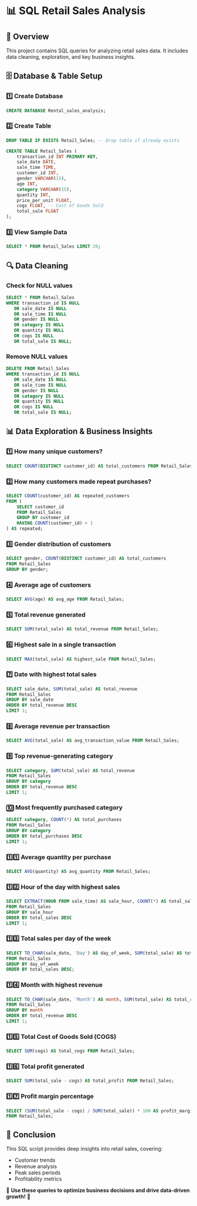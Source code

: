 # 📊 SQL Retail Sales Analysis

## 📌 Overview
This project contains SQL queries for analyzing retail sales data. It includes data cleaning, exploration, and key business insights.

## 🗄️ Database & Table Setup
### **1️⃣ Create Database**
```sql
CREATE DATABASE Rental_sales_analysis;
```

### **2️⃣ Create Table**
```sql
DROP TABLE IF EXISTS Retail_Sales; -- Drop table if already exists

CREATE TABLE Retail_Sales (
    transaction_id INT PRIMARY KEY,
    sale_date DATE,
    sale_time TIME,
    customer_id INT,
    gender VARCHAR(15),
    age INT,
    category VARCHAR(15),
    quantity INT,
    price_per_unit FLOAT,
    cogs FLOAT, -- Cost of Goods Sold
    total_sale FLOAT
);
```

### **3️⃣ View Sample Data**
```sql
SELECT * FROM Retail_Sales LIMIT 20;
```

## 🔍 Data Cleaning
### **Check for NULL values**
```sql
SELECT * FROM Retail_Sales
WHERE transaction_id IS NULL
   OR sale_date IS NULL
   OR sale_time IS NULL
   OR gender IS NULL
   OR category IS NULL
   OR quantity IS NULL
   OR cogs IS NULL
   OR total_sale IS NULL;
```

### **Remove NULL values**
```sql
DELETE FROM Retail_Sales
WHERE transaction_id IS NULL
   OR sale_date IS NULL
   OR sale_time IS NULL
   OR gender IS NULL
   OR category IS NULL
   OR quantity IS NULL
   OR cogs IS NULL
   OR total_sale IS NULL;
```

## 📊 Data Exploration & Business Insights
### **1️⃣ How many unique customers?**
```sql
SELECT COUNT(DISTINCT customer_id) AS total_customers FROM Retail_Sales;
```

### **2️⃣ How many customers made repeat purchases?**
```sql
SELECT COUNT(customer_id) AS repeated_customers
FROM (
    SELECT customer_id
    FROM Retail_Sales
    GROUP BY customer_id
    HAVING COUNT(customer_id) > 1
) AS repeated;
```

### **3️⃣ Gender distribution of customers**
```sql
SELECT gender, COUNT(DISTINCT customer_id) AS total_customers
FROM Retail_Sales
GROUP BY gender;
```

### **4️⃣ Average age of customers**
```sql
SELECT AVG(age) AS avg_age FROM Retail_Sales;
```

### **5️⃣ Total revenue generated**
```sql
SELECT SUM(total_sale) AS total_revenue FROM Retail_Sales;
```

### **6️⃣ Highest sale in a single transaction**
```sql
SELECT MAX(total_sale) AS highest_sale FROM Retail_Sales;
```

### **7️⃣ Date with highest total sales**
```sql
SELECT sale_date, SUM(total_sale) AS total_revenue
FROM Retail_Sales
GROUP BY sale_date
ORDER BY total_revenue DESC
LIMIT 1;
```

### **8️⃣ Average revenue per transaction**
```sql
SELECT AVG(total_sale) AS avg_transaction_value FROM Retail_Sales;
```

### **9️⃣ Top revenue-generating category**
```sql
SELECT category, SUM(total_sale) AS total_revenue
FROM Retail_Sales
GROUP BY category
ORDER BY total_revenue DESC
LIMIT 1;
```

### **🔟 Most frequently purchased category**
```sql
SELECT category, COUNT(*) AS total_purchases
FROM Retail_Sales
GROUP BY category
ORDER BY total_purchases DESC
LIMIT 1;
```

### **1️⃣1️⃣ Average quantity per purchase**
```sql
SELECT AVG(quantity) AS avg_quantity FROM Retail_Sales;
```

### **1️⃣2️⃣ Hour of the day with highest sales**
```sql
SELECT EXTRACT(HOUR FROM sale_time) AS sale_hour, COUNT(*) AS total_sales
FROM Retail_Sales
GROUP BY sale_hour
ORDER BY total_sales DESC
LIMIT 1;
```

### **1️⃣3️⃣ Total sales per day of the week**
```sql
SELECT TO_CHAR(sale_date, 'Day') AS day_of_week, SUM(total_sale) AS total_sales
FROM Retail_Sales
GROUP BY day_of_week
ORDER BY total_sales DESC;
```

### **1️⃣4️⃣ Month with highest revenue**
```sql
SELECT TO_CHAR(sale_date, 'Month') AS month, SUM(total_sale) AS total_revenue
FROM Retail_Sales
GROUP BY month
ORDER BY total_revenue DESC
LIMIT 1;
```

### **1️⃣5️⃣ Total Cost of Goods Sold (COGS)**
```sql
SELECT SUM(cogs) AS total_cogs FROM Retail_Sales;
```

### **1️⃣6️⃣ Total profit generated**
```sql
SELECT SUM(total_sale - cogs) AS total_profit FROM Retail_Sales;
```

### **1️⃣7️⃣ Profit margin percentage**
```sql
SELECT (SUM(total_sale - cogs) / SUM(total_sale)) * 100 AS profit_margin_percentage
FROM Retail_Sales;
```

## 🎯 Conclusion
This SQL script provides deep insights into retail sales, covering:
- Customer trends
- Revenue analysis
- Peak sales periods
- Profitability metrics

🚀 **Use these queries to optimize business decisions and drive data-driven growth!** 🚀


